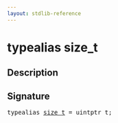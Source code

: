 ```yaml
---
layout: stdlib-reference
---
```


# typealias size\_t

## Description



## Signature

<pre>
<span class='code_keyword'>typealias</span> <a href="size_t" class="code_type">size_t</a> = uintptr_t;
</pre>

